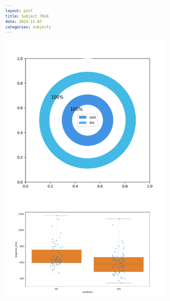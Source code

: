 ```yaml
---
layout: post
title: Subject 7024
date: 2024-11-07
categories: subjects
---
```


![](data/7024/run-2/7024_accuracy_by_condition.png)
![](data/7024/run-2/7024_rt.png)

